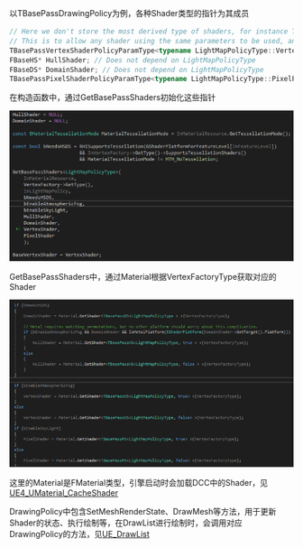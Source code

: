 以TBasePassDrawingPolicy为例，各种Shader类型的指针为其成员

```cpp
// Here we don't store the most derived type of shaders, for instance TBasePassVertexShaderBaseType<LightMapPolicyType>.
// This is to allow any shader using the same parameters to be used, and is required to allow FUniformLightMapPolicy to use shaders derived from TUniformLightMapPolicy.
TBasePassVertexShaderPolicyParamType<typename LightMapPolicyType::VertexParametersType>* VertexShader;
FBaseHS* HullShader; // Does not depend on LightMapPolicyType
FBaseDS* DomainShader; // Does not depend on LightMapPolicyType
TBasePassPixelShaderPolicyParamType<typename LightMapPolicyType::PixelParametersType>* PixelShader;
```

在构造函数中，通过GetBasePassShaders初始化这些指针

![Image text](pic/UE4_DrawingPolicy_1.png)

GetBasePassShaders中，通过Material根据VertexFactoryType获取对应的Shader

![Image text](pic/UE4_DrawingPolicy_2.png)

这里的Material是FMaterial类型，引擎启动时会加载DCC中的Shader，见[UE4_UMaterial_CacheShader](UE4_UMaterial_CacheShader.md)

DrawingPolicy中包含SetMeshRenderState、DrawMesh等方法，用于更新Shader的状态、执行绘制等，在DrawList进行绘制时，会调用对应DrawingPolicy的方法，见[UE_DrawList](UE4_DrawList.md)

